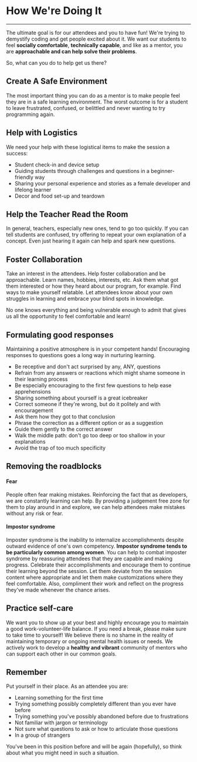 # How We're Doing It

---
The ultimate goal is for our attendees and you to have fun! We're trying to demystify coding and get people excited about it. We want our students to feel **socially comfortable**, **technically capable**, and like as a mentor, you are **approachable and can help solve their problems**.

So, what can you do to help get us there?

## Create A Safe Environment
The most important thing you can do as a mentor is to make people feel they are in a safe learning environment. The worst outcome is for a student to leave frustrated, confused, or belittled and never wanting to try programming again.

## Help with Logistics
We need your help with these logistical items to make the session a success:
* Student check-in and device setup
* Guiding students through challenges and questions in a beginner-friendly way
* Sharing your personal experience and stories as a female developer and lifelong learner
* Decor and food set-up and teardown

## Help the Teacher Read the Room
In general, teachers, especially new ones, tend to go too quickly. If you can tell students are confused, try offering to repeat your own explanation of a concept. Even just hearing it again can help and spark new questions.

## Foster Collaboration
Take an interest in the attendees. Help foster collaboration and be approachable. Learn names, hobbies, interests, etc. Ask them what got them interested or how they heard about our program, for example. Find ways to make yourself relatable. Let attendees know about your own struggles in learning and embrace your blind spots in knowledge.

No one knows everything and being vulnerable enough to admit that gives us all the opportunity to feel comfortable and learn!

## Formulating good responses
Maintaining a positive atmosphere is in your competent hands! Encouraging responses to questions goes a long way in nurturing learning.
* Be receptive and don't act surprised by any, ANY, questions
* Refrain from any answers or reactions which might shame someone in their learning process
* Be especially encouraging to the first few questions to help ease apprehensions
* Sharing something about yourself is a great icebreaker
* Correct someone if they're wrong, but do it politely and with encouragement
 * Ask them how they got to that conclusion
 * Phrase the correction as a different option or as a suggestion
 * Guide them gently to the correct answer
* Walk the middle path: don't go too deep or too shallow in your explanations
* Avoid the trap of too much specificity

## Removing the roadblocks
#### Fear
People often fear making mistakes. Reinforcing the fact that as developers, we are constantly learning can help. By providing a judgement free zone for them to play around in and explore, we can help attendees make mistakes without any risk or fear.

#### Impostor syndrome
Imposter syndrome is the inability to internalize accomplishments despite outward evidence of one's own competency. **Impostor syndrome tends to be particularly common among women**. You can help to combat imposter syndrome by reassuring attendees that they are capable and making progress. Celebrate their accomplishments and encourage them to continue their learning beyond the session. Let them deviate from the session content where appropriate and let them make customizations where they feel comfortable. Also, compliment their work and reflect on the progress they've made whenever the chance arises.

## Practice self-care
We want you to show up at your best and highly encourage you to maintain a good work-volunteer-life balance. If you need a break, please make sure to take time to yourself! We believe there is no shame in the reality of maintaining temporary or ongoing mental health issues or needs. We actively work to develop a **healthy and vibrant** community of mentors who can support each other in our common goals.

## Remember
Put yourself in their place. As an attendee you are:
* Learning something for the first time
* Trying something possibly completely different than you ever have before
* Trying something you've possibly abandoned before due to frustrations
* Not familiar with jargon or terminology
* Not sure what questions to ask or how to articulate those questions
* In a group of strangers

You've been in this position before and will be again \(hopefully\), so think about what you might need in such a situation.


